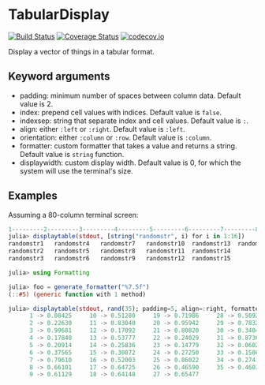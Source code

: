 # TabularDisplay

[![Build Status](https://travis-ci.org/tk3369/TabularDisplay.jl.svg?branch=master)](https://travis-ci.org/tk3369/TabularDisplay.jl) [![Coverage Status](https://coveralls.io/repos/tk3369/TabularDisplay.jl/badge.svg?branch=master&service=github)](https://coveralls.io/github/tk3369/TabularDisplay.jl?branch=master) [![codecov.io](http://codecov.io/github/tk3369/TabularDisplay.jl/coverage.svg?branch=master)](http://codecov.io/github/tk3369/TabularDisplay.jl?branch=master)

Display a vector of things in a tabular format.  

## Keyword arguments
- padding: minimum number of spaces between column data. Default value is 2.
- index: prepend cell values with indices. Default value is `false`.
- indexsep: string that separate index and cell values.  Default value is `:`.
- align: either `:left` or `:right`.  Default value is `:left`.
- orientation: either `:column` or `:row`.  Default value is `:column`.
- formatter: custom formatter that takes a value and returns a string.  Default value is `string` function.
- displaywidth: custom display width.  Default value is 0, for which the system will use the terminal's size.

## Examples

Assuming a 80-column terminal screen:

```julia
1---------2---------3---------4---------5---------6---------7---------8---------
julia> displaytable(stdout, [string("randomstr", i) for i in 1:16])
randomstr1   randomstr4   randomstr7   randomstr10  randomstr13  randomstr16  
randomstr2   randomstr5   randomstr8   randomstr11  randomstr14               
randomstr3   randomstr6   randomstr9   randomstr12  randomstr15               

julia> using Formatting

julia> foo = generate_formatter("%7.5f")
(::#5) (generic function with 1 method)

julia> displaytable(stdout, rand(35); padding=5, align=:right, formatter=foo, index=true, indexsep=" -> ")
      1 -> 0.08425     10 -> 0.51280     19 -> 0.71986     28 -> 0.50921
      2 -> 0.22630     11 -> 0.83040     20 -> 0.95942     29 -> 0.78327
      3 -> 0.99681     12 -> 0.17092     21 -> 0.80820     30 -> 0.34046
      4 -> 0.17840     13 -> 0.53777     22 -> 0.24029     31 -> 0.87364
      5 -> 0.20914     14 -> 0.25836     23 -> 0.14779     32 -> 0.06027
      6 -> 0.37565     15 -> 0.30872     24 -> 0.27250     33 -> 0.15860
      7 -> 0.79610     16 -> 0.52003     25 -> 0.86022     34 -> 0.27416
      8 -> 0.66101     17 -> 0.64725     26 -> 0.46590     35 -> 0.46035
      9 -> 0.61129     18 -> 0.64148     27 -> 0.65477                  
```
